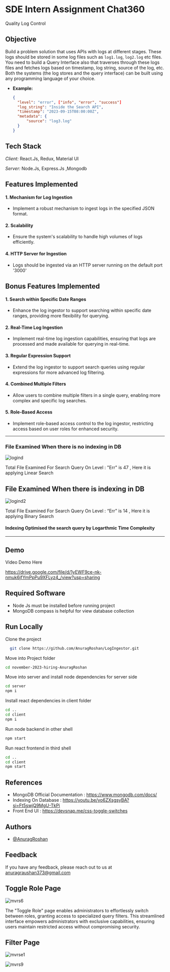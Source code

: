# SDE Intern Assignment Chat360
Quality Log Control

## Objective

Build a problem solution that uses APIs with logs at different stages. These logs should be stored in some log files such as `log1.log`, `log2.log` etc files. 
You need to build a Query Interface also that traverses through these logs files and fetches logs based on timestamp, log string, source of the log, etc.
Both the systems (the log stores and the query interface) can be built using any programming language of your choice.

- **Example:**
  ```json
  {
	"level": "error", ["info", "error", "success"]
	"log_string": "Inside the Search API",
	"timestamp": "2023-09-15T08:00:00Z",    
    "metadata": {
        "source": "log3.log"
    }
  }


## Tech Stack

*Client:* React.Js, Redux, Material UI

*Server:* Node.Js, Express.Js ,Mongodb

## Features Implemented

#### 1. Mechanism for Log Ingestion

- Implement a robust mechanism to ingest logs in the specified JSON format.

#### 2. Scalability

- Ensure the system's scalability to handle high volumes of logs efficiently.

#### 4. HTTP Server for Ingestion

- Logs should be ingested via an HTTP server running on the default port '3000'

## Bonus Features Implemented

#### 1. Search within Specific Date Ranges

- Enhance the log ingestor to support searching within specific date ranges, providing more flexibility for querying.

#### 2. Real-Time Log Ingestion

- Implement real-time log ingestion capabilities, ensuring that logs are processed and made available for querying in real-time.

#### 3. Regular Expression Support

- Extend the log ingestor to support search queries using regular expressions for more advanced log filtering.

#### 4. Combined Multiple Filters

- Allow users to combine multiple filters in a single query, enabling more complex and specific log searches.

#### 5. Role-Based Access

- Implement role-based access control to the log ingestor, restricting access based on user roles for enhanced security.

---

### File Examined When there is no indexing in DB

![logind](https://github.com/AnuragRoshan/images/blob/main/notIndex.png)

Total File Examined For Search Query On Level : "Err" is 47 , Here it is applying Linear Search

## File Examined When there is indexing in DB

![logind2](https://raw.githubusercontent.com/AnuragRoshan/images/main/index.png)

Total File Examined For Search Query On Level : “Err” is 14 , Here it is applying Binary Search

#### Indexing Optimised the search query by Logarthmic Time Complexity

---

## Demo

Video Demo Here

https://drive.google.com/file/d/1yEWF9ce-nk-nmuk6jfYmPpPu9XFLyz4_/view?usp=sharing

## Required Software

- Node Js must be installed before running project
- MongoDB compass is helpful for view database collection

## Run Locally

Clone the project

```bash
  git clone https://github.com/AnuragRoshan/LogIngestor.git
```

Move into Project folder

```bash
cd november-2023-hiring-AnuragRoshan
```

Move into server and install node dependencies for server side

```bash
cd server
npm i
```

Install react dependencies in client folder

```bash
cd ..
cd client
npm i
```

Run node backend in other shell

```bash
npm start
```

Run react frontend in third shell

```bash
cd ..
cd client
npm start
```

## References

- MongoDB Official Documentation : https://www.mongodb.com/docs/
- Indexing On Database : https://youtu.be/yo6ZXsgsyBA?si=Ft5swjQ9MgU-TkPi
- Front End UI : https://devsnap.me/css-toggle-switches

## Authors

- [@AnuragRoshan](https://github.com/AnuragRoshan)

## Feedback

If you have any feedback, please reach out to us at anuragraushan373@gmail.com

## Toggle Role Page

![mvrs6](https://github.com/AnuragRoshan/images/blob/main/log1.png)

The "Toggle Role" page enables administrators to effortlessly switch between roles, granting access to specialized query filters. This streamlined interface empowers administrators with exclusive capabilities, ensuring users maintain restricted access without compromising security.

## Filter Page

![mvrse1](https://github.com/AnuragRoshan/images/blob/main/log2.png)

![mvrs9](https://github.com/AnuragRoshan/images/blob/main/log3.png)
